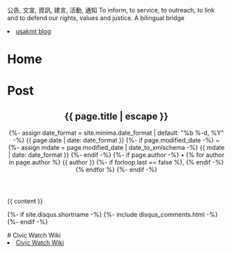 
公告, 文宣, 資訊, 建言, 活動, 通知 To inform, to service, to outreach, to link and to defend our rights, values and justice. 
A bilingual bridge

<li><a href="http://classic-blog.udn.com/usakmt" > usakmt blog </a></li>

# Home

# Post

<article class="post h-entry" itemscope itemtype="http://schema.org/BlogPosting">

<header class="post-header">
<h1 class="post-title p-name" itemprop="name headline">{{ page.title | escape }}</h1>
<p class="post-meta">
{%- assign date_format = site.minima.date_format | default: "%b %-d, %Y" -%}
<time class="dt-published" datetime="{{ page.date | date_to_xmlschema }}" itemprop="datePublished">
{{ page.date | date: date_format }}
</time>
{%- if page.modified_date -%}
~ 
{%- assign mdate = page.modified_date | date_to_xmlschema -%}
<time class="dt-modified" datetime="{{ mdate }}" itemprop="dateModified">
{{ mdate | date: date_format }}
</time>
{%- endif -%}
{%- if page.author -%}
• {% for author in page.author %}
<span itemprop="author" itemscope itemtype="http://schema.org/Person">
<span class="p-author h-card" itemprop="name">{{ author }}</span></span>
{%- if forloop.last == false %}, {% endif -%}
{% endfor %}
{%- endif -%}</p>
</header>

<div class="post-content e-content" itemprop="articleBody">
{{ content }}
</div>

{%- if site.disqus.shortname -%}
{%- include disqus_comments.html -%}
{%- endif -%}

<a class="u-url" href="{{ page.url | relative_url }}" hidden></a>
</article>
# Civic Watch Wiki
<li><a href="https://github.com/uskmt/Civic-Watch/wiki"> Civic Watch Wiki </a></li>





